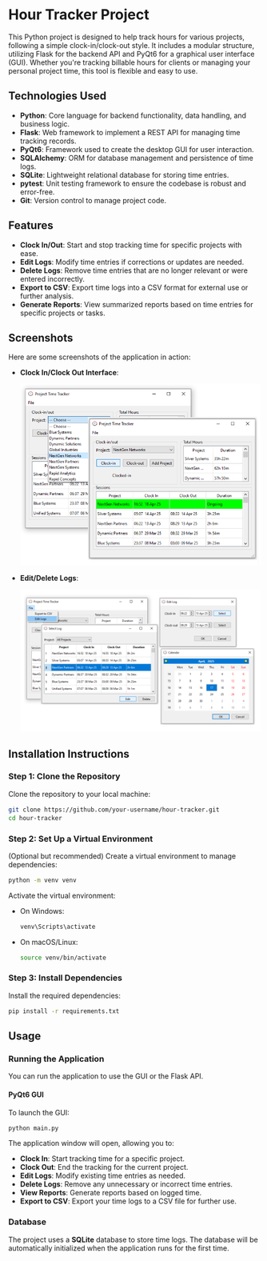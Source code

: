 
# Hour Tracker Project

This Python project is designed to help track hours for various projects, following a simple clock-in/clock-out style. It includes a modular structure, utilizing Flask for the backend API and PyQt6 for a graphical user interface (GUI). Whether you're tracking billable hours for clients or managing your personal project time, this tool is flexible and easy to use.

## Technologies Used

- **Python**: Core language for backend functionality, data handling, and business logic.
- **Flask**: Web framework to implement a REST API for managing time tracking records.
- **PyQt6**: Framework used to create the desktop GUI for user interaction.
- **SQLAlchemy**: ORM for database management and persistence of time logs.
- **SQLite**: Lightweight relational database for storing time entries.
- **pytest**: Unit testing framework to ensure the codebase is robust and error-free.
- **Git**: Version control to manage project code.

## Features

- **Clock In/Out**: Start and stop tracking time for specific projects with ease.
- **Edit Logs**: Modify time entries if corrections or updates are needed.
- **Delete Logs**: Remove time entries that are no longer relevant or were entered incorrectly.
- **Export to CSV**: Export time logs into a CSV format for external use or further analysis.
- **Generate Reports**: View summarized reports based on time entries for specific projects or tasks.


## Screenshots

Here are some screenshots of the application in action:

- **Clock In/Clock Out Interface**:

  ![Clock In/Out](gui/images/clock-in-out.png)

- **Edit/Delete Logs**:

  ![Edit/Delete Logs](gui/images/edit-delete.png)


## Installation Instructions

### Step 1: Clone the Repository

Clone the repository to your local machine:

```bash
git clone https://github.com/your-username/hour-tracker.git
cd hour-tracker
```

### Step 2: Set Up a Virtual Environment

(Optional but recommended) Create a virtual environment to manage dependencies:

```bash
python -m venv venv
```

Activate the virtual environment:

- On Windows:
  ```bash
  venv\Scripts\activate
  ```
- On macOS/Linux:
  ```bash
  source venv/bin/activate
  ```

### Step 3: Install Dependencies

Install the required dependencies:

```bash
pip install -r requirements.txt
```

## Usage

### Running the Application

You can run the application to use the GUI or the Flask API.

#### PyQt6 GUI

To launch the GUI:

```bash
python main.py
```

The application window will open, allowing you to:
   - **Clock In**: Start tracking time for a specific project.
   - **Clock Out**: End the tracking for the current project.
   - **Edit Logs**: Modify existing time entries as needed.
   - **Delete Logs**: Remove any unnecessary or incorrect time entries.
   - **View Reports**: Generate reports based on logged time.
   - **Export to CSV**: Export your time logs to a CSV file for further use.

### Database

The project uses a **SQLite** database to store time logs. The database will be automatically initialized when the application runs for the first time.

